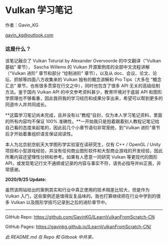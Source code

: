 # Vulkan 学习笔记



作者：Gavin_KG

gavin_kg@outlook.com



### 这是什么？

该笔记融合了 Vulkan Toturial by Alexander Overvoorde 的中文翻译（“Vulkan 基础” 章节）， Sascha Willems 的 Vulkan 开源案例库的全部中文流程讲解（“Vulkan 进阶” 章节和部分 “绘制进阶” 章节），以及从 doc、会议、论文、论坛、抓帧等四面八方收集来的 Vulkan 独有的概念讲解和 Pro Tips（大多在 “概念汇总” 章节，也有很多贯穿在行文之中），同时也包含了很多 API 无关的高级绘制方法。鉴于国内 Vulkan API 的中文参考资料甚少，教育环境对于底层 API 和图形学原理也不够看重，因此我将我的学习经历和成果分享出来，希望可以帮到更多的同道中人并共同成长。

**这篇学习笔记尚未完成，且并没有以“教程“自封，仅为本人学习笔记资料，里面的所有内容均不保证 100% 准确性。**一开始我只是抱着跟着别人教程记笔记给自己看的态度来起笔的，因此前几个小章节语句非常笼统，到"Vulkan 进阶"章节后才开始着重组织语言保证阅读性。

本人为北京航空航天大学图形学实验室在读研究生，仅有 C++ / OpenGL / Unity 项目和小型游戏经验，并没有任何商业图形软件和大型商业游戏的开发经验，因此所著内容还望理性分辨和参考。如果有人愿意一同研究 Vulkan 等更现代的图形 API，或发现笔记行文不通顺或记录的内容与事实不符，请务必指导并纠正我，非常感谢。



**2020/9/25 Update:**

虽然该网站给出的案例其实和行业中真正使用的技术相差比较大，但是作为 Vulkan 入门，这些案例还是值得反复品味的。我也打算继续把在行业中学到的很多 Vulkan 以及图形学技巧记录到之后的进阶章节中。



---

GitHub Repo: https://github.com/GavinKG/ILearnVulkanFromScratch-CN

GitHub Pages: https://gavinkg.github.io/ILearnVulkanFromScratch-CN/



*此 README.md 在  Repo 和 Gitbook 中共享。*
